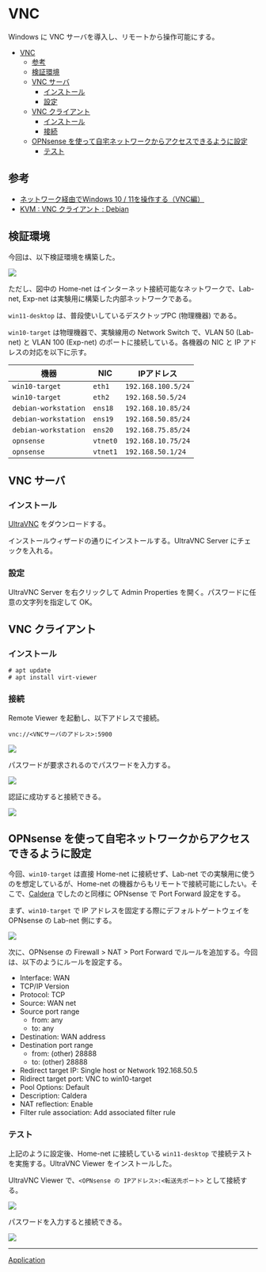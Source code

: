 # VNC
Windows に VNC サーバを導入し、リモートから操作可能にする。

- [VNC](#vnc)
  - [参考](#参考)
  - [検証環境](#検証環境)
  - [VNC サーバ](#vnc-サーバ)
    - [インストール](#インストール)
    - [設定](#設定)
  - [VNC クライアント](#vnc-クライアント)
    - [インストール](#インストール-1)
    - [接続](#接続)
  - [OPNsense を使って自宅ネットワークからアクセスできるように設定](#opnsense-を使って自宅ネットワークからアクセスできるように設定)
    - [テスト](#テスト)


## 参考
- [ネットワーク経由でWindows 10 / 11を操作する（VNC編）](https://pcmanabu.com/windows-10-vnc/)
- [KVM : VNC クライアント : Debian](https://www.server-world.info/query?os=Debian_12&p=kvm&f=7)

## 検証環境
今回は、以下検証環境を構築した。

![](./01_env.drawio.png)

ただし、図中の Home-net はインターネット接続可能なネットワークで、Lab-net, Exp-net は実験用に構築した内部ネットワークである。

`win11-desktop` は、普段使いしているデスクトップPC (物理機器) である。

`win10-target` は物理機器で、実験線用の Network Switch で、VLAN 50 (Lab-net) と VLAN 100 (Exp-net) のポートに接続している。各機器の NIC と IP アドレスの対応を以下に示す。

|機器|NIC|IPアドレス|
|---|---|---|
|`win10-target`|`eth1`|`192.168.100.5/24`|
|`win10-target`|`eth2`|`192.168.50.5/24`|
|`debian-workstation`|`ens18`|`192.168.10.85/24`|
|`debian-workstation`|`ens19`|`192.168.50.85/24`|
|`debian-workstation`|`ens20`|`192.168.75.85/24`|
|`opnsense`|`vtnet0`|`192.168.10.75/24`|
|`opnsense`|`vtnet1`|`192.168.50.1/24`|


## VNC サーバ
### インストール
[UltraVNC](https://forest.watch.impress.co.jp/library/software/ultravnc/) をダウンロードする。

インストールウィザードの通りにインストールする。UltraVNC Server にチェックを入れる。

### 設定
UltraVNC Server を右クリックして Admin Properties を開く。パスワードに任意の文字列を指定して OK。

## VNC クライアント
### インストール
```
# apt update
# apt install virt-viewer
```

### 接続
Remote Viewer を起動し、以下アドレスで接続。

`vnc://<VNCサーバのアドレス>:5900`

![](./02_vnc_viewer.png)

パスワードが要求されるのでパスワードを入力する。

![](./03_authentication.png)

認証に成功すると接続できる。

![](./04_vnc_connection.png)

## OPNsense を使って自宅ネットワークからアクセスできるように設定
今回、`win10-target` は直接 Home-net に接続せず、Lab-net での実験用に使うのを想定しているが、Home-net の機器からもリモートで接続可能にしたい。そこで、[Caldera](../Caldera/README.md) でしたのと同様に OPNsense で Port Forward 設定をする。

まず、`win10-target` で IP アドレスを固定する際にデフォルトゲートウェイを OPNsense の Lab-net 側にする。

![](./05_ip.png)

次に、OPNsense の Firewall > NAT > Port Forward でルールを追加する。今回は、以下のようにルールを設定する。

- Interface: WAN
- TCP/IP Version
- Protocol: TCP
- Source: WAN net
- Source port range
  - from: any
  - to: any
- Destination: WAN address
- Destination port range
  - from: (other) 28888
  - to: (other) 28888
- Redirect target IP: Single host or Network 192.168.50.5
- Ridirect target port: VNC to win10-target
- Pool Options: Default
- Description: Caldera
- NAT reflection: Enable
- Filter rule association: Add associated filter rule

### テスト
上記のように設定後、Home-net に接続している `win11-desktop` で接続テストを実施する。UltraVNC Viewer をインストールした。

UltraVNC Viewer で、`<OPNsense の IPアドレス>:<転送先ポート>` として接続する。

![](./06_ultravnc_win11.png)

パスワードを入力すると接続できる。

![](./07_vnc_home-net.png)


---

[Application](../README.md)
